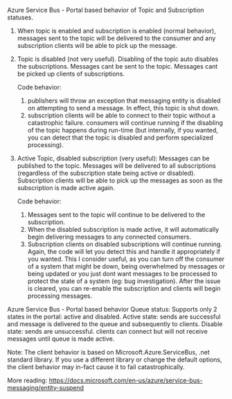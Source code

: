 
Azure Service Bus - Portal based behavior of Topic and Subscription statuses.
1. When topic is enabled and subscription is enabled (normal behavior), messages sent to the topic will be delivered to the consumer and any subscription clients will be able to pick up the message.

2. Topic is disabled (not very useful).
	Disabling of the topic auto disables the subscriptions.
	Messages cant be sent to the topic.
	Messages cant be picked up clients of subscriptions.
	
	Code behavior:
	1. publishers will throw an exception that messaging entity is disabled on attempting to send a message. In effect, this topic is shut down.
	2. subscription clients will be able to connect to their topic without a catastrophic failure.
		consumers will continue running if the disabling of the topic happens during run-time (but internally, if you wanted, you can detect that the topic is disabled and perform specialized processing).

		
3. Active Topic, disabled subscription (very useful):
	Messages can be published to the topic.
	Messages will be delivered to all subscriptions (regardless of the subscription state being active or disabled).
	Subscription clients will be able to pick up the messages as soon as the subscription is made active again.
	
	Code behavior:
	1. Messages sent to the topic will continue to be delivered to the subscription.
	2. When the disabled subscription is made active, it will automatically begin delivering messages to any connected consumers.
	3. Subscription clients on disabled subscriptions will continue running. Again, the code will let you detect this and handle it appropriately if you wanted.
	This I consider useful, as you can turn off the consumer of a system that might be down, being overwhelmed by messages or being updated or you just dont want messages to be processed to protect the state of a system (eg: bug investigation). After the issue is cleared, you can re-enable the subscription and clients will begin processing messages.
	
Azure Service Bus - Portal based behavior Queue status:
	Supports only 2 states in the portal: active and disabled.
	Active state: sends are successful and message is delivered to the queue and subsequently to clients.
	Disable state: sends are unsuccessful. clients can connect but will not receive messages until queue is made active.

Note: 
	The client behavior is based on Microsoft.Azure.ServiceBus, .net standard library. If you use a different library or change the default options, the client behavior may in-fact cause it to fail catastrophically.

More reading: https://docs.microsoft.com/en-us/azure/service-bus-messaging/entity-suspend
